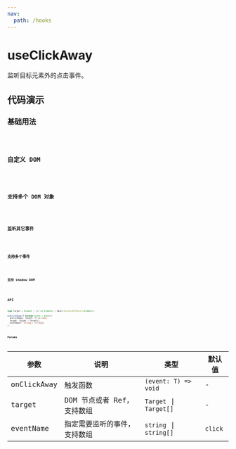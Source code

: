 ```yaml
---
nav:
  path: /hooks
---
```


# useClickAway

监听目标元素外的点击事件。

## 代码演示

### 基础用法

<code src="./demo/demo1.tsx" />

### 自定义 DOM

<code src="./demo/demo2.tsx" />

### 支持多个 DOM 对象

<code src="./demo/demo3.tsx" />

### 监听其它事件

<code src="./demo/demo4.tsx" />

### 支持多个事件

<code src="./demo/demo5.tsx" />

### 支持 shadow DOM

<code src="./demo/demo6.tsx" />

## API

```typescript
type Target = Element | (() => Element) | React.MutableRefObject<Element>;

useClickAway<T extends Event = Event>(
  onClickAway: (event: T) => void,
  target: Target | Target[],
  eventName?: string | string[]
);
```

### Params

| 参数        | 说明                         | 类型                   | 默认值  |
| ----------- | ---------------------------- | ---------------------- | ------- |
| onClickAway | 触发函数                     | `(event: T) => void`   | -       |
| target      | DOM 节点或者 Ref，支持数组   | `Target` \| `Target[]` | -       |
| eventName   | 指定需要监听的事件，支持数组 | `string` \| `string[]` | `click` |
